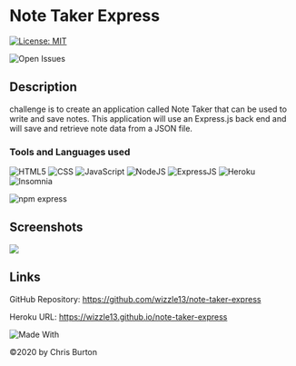  # Note Taker Express
  [![License: MIT](https://img.shields.io/badge/License-MIT-lightgrey.svg)](https://opensource.org/licenses/MIT)

  ![Open Issues](https://img.shields.io/github/issues-raw/wizzle13/note-taker-express?style=plastic)
  
  ## Description
  challenge is to create an application called Note Taker that can be used to write and save notes. This application will use an Express.js back end and will save and retrieve note data from a JSON file.

  ### Tools and Languages used
  
![HTML5](https://img.shields.io/badge/HTML5-E34F26?style=plastic&logo=html5&logoColor=white)
![CSS](https://img.shields.io/badge/CSS3-1572B6?style=plastic&logo=css3&logoColor=white)
![JavaScript](https://img.shields.io/badge/-JavaScript-F7DF1E?style=plastic&logo=Javascript&logoColor=white)
![NodeJS](https://img.shields.io/badge/Node.js-43853D?style=plastic&logo=node.js&logoColor=white)
![ExpressJS](https://img.shields.io/badge/Express.js-404D59?style=plastic)
![Heroku](https://img.shields.io/badge/Heroku-430098?style=plastic&logo=heroku&logoColor=white)
![Insomnia](https://img.shields.io/badge/Insomnia-4000BF?style=plastic&logo=insomnia&logoColor=white)


![npm express](https://img.shields.io/npm/v/express?label=express&style=plastic)
  
 ## Screenshots
 <img src = "  .images/screenshot.jpg">

## Links
GitHub Repository: https://github.com/wizzle13/note-taker-express

Heroku URL: https://wizzle13.github.io/note-taker-express


![Made With](https://img.shields.io/badge/Made%20with-Ultimate%20README%20Generator-blue?style=plastic)

  &copy;2020 by Chris Burton
